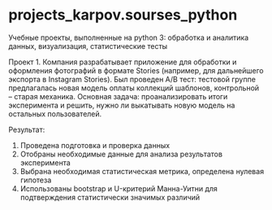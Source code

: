# projects_karpov.sourses_python
Учебные проекты, выполненные на python 3: обработка и аналитика данных, визуализация, статистические тесты

Проект 1.
Компания разрабатывает приложение для обработки и оформления фотографий в формате Stories (например, для дальнейшего экспорта в Instagram Stories). Был проведен A/B тест: тестовой группе предлагалась новая модель оплаты коллекций шаблонов, контрольной – старая механика. Основная задача: проанализировать итоги эксперимента и решить, нужно ли выкатывать новую модель на остальных пользователей.

Результат:
1. Проведена подготовка и проверка данных
2. Отобраны необходимые данные для анализа результатов эксперимента
3. Выбрана необходимая статистическая метрика, определена нулевая гипотеза
4. Использованы bootstrap и U-критерий Манна-Уитни для подтверждения статистически значимых различий
